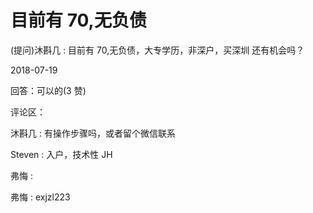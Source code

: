 # 目前有 70,无负债

(提问)沐斟几 : 目前有 70,无负债，大专学历，非深户，买深圳 还有机会吗？

2018-07-19

回答：可以的(3 赞)

评论区：

沐斟几 : 有操作步骤吗，或者留个微信联系

Steven : 入户，技术性 JH

弗悔 :

弗悔 : exjzl223